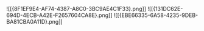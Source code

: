 
![[{8F1EF9E4-AF74-4387-A8C0-3BC9AE4C1F33}.png]]
![[{131DC62E-694D-4ECB-A42E-F2657604CA8E}.png]]
![[{EBE66335-6A58-4235-9DEB-BA81CBA0A11D}.png]]